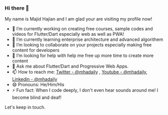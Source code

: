 ### Hi there 👋


My name is Majid Hajian and I am glad your are visiting my profile now! 

- 🔭 I’m currently working on creating free courses, sample codes and videos for Flutter/Dart especially web as well as PWA!
- 🌱 I’m currently learning enterprise architecture and advanced algorithem 
- 👯 I’m looking to collaborate on your projects especially making free content for developers
- 🤔 I’m looking for help with help me free up more time to create more content
- 💬 Ask me about Flutter/Dart and Progressive Web Apps. 
- 📫  How to reach me: [Twitter - @mhadaily](https://twitter.com/mhadaily) , [Youtube - @mhadaily](https://youtube.com/mhadaily), [Linkedin - @mhadaily](https://linkedin.com/in/mhadaily)
- 😄 Pronouns: He/Him/His
- ⚡ Fun fact: When I code deeply, I don't even hear sounds around me! I become blind and deaf! 


Let's keep in touch. 
